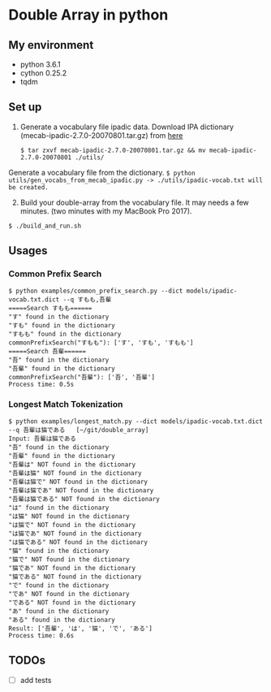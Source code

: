 # Double Array in python

## My environment
- python 3.6.1
- cython 0.25.2
- tqdm


## Set up
1. Generate a vocabulary file ipadic data.
Download IPA dictionary (mecab-ipadic-2.7.0-20070801.tar.gz) from [here](https://taku910.github.io/mecab/)
    ```
    $ tar zxvf mecab-ipadic-2.7.0-20070801.tar.gz && mv mecab-ipadic-2.7.0-20070801 ./utils/
    ```

Generate a vocabulary file from the dictionary.
    ```
    $ python utils/gen_vocabs_from_mecab_ipadic.py
    -> ./utils/ipadic-vocab.txt will be created.
    ```

2. Build your double-array from the vocabulary file.
It may needs a few minutes. (two minutes with my MacBook Pro 2017).
```
$ ./build_and_run.sh
```

## Usages
### Common Prefix Search
```
$ python examples/common_prefix_search.py --dict models/ipadic-vocab.txt.dict --q すもも,吾輩
=====Search すもも======
"す" found in the dictionary
"すも" found in the dictionary
"すもも" found in the dictionary
commonPrefixSearch("すもも"): ['す', 'すも', 'すもも']
=====Search 吾輩======
"吾" found in the dictionary
"吾輩" found in the dictionary
commonPrefixSearch("吾輩"): ['吾', '吾輩']
Process time: 0.5s
```

### Longest Match Tokenization
```
$ python examples/longest_match.py --dict models/ipadic-vocab.txt.dict --q 吾輩は猫である   [~/git/double_array]
Input: 吾輩は猫である
"吾" found in the dictionary
"吾輩" found in the dictionary
"吾輩は" NOT found in the dictionary
"吾輩は猫" NOT found in the dictionary
"吾輩は猫で" NOT found in the dictionary
"吾輩は猫であ" NOT found in the dictionary
"吾輩は猫である" NOT found in the dictionary
"は" found in the dictionary
"は猫" NOT found in the dictionary
"は猫で" NOT found in the dictionary
"は猫であ" NOT found in the dictionary
"は猫である" NOT found in the dictionary
"猫" found in the dictionary
"猫で" NOT found in the dictionary
"猫であ" NOT found in the dictionary
"猫である" NOT found in the dictionary
"で" found in the dictionary
"であ" NOT found in the dictionary
"である" NOT found in the dictionary
"あ" found in the dictionary
"ある" found in the dictionary
Result: ['吾輩', 'は', '猫', 'で', 'ある']
Process time: 0.6s
```

## TODOs
- [ ] add tests
